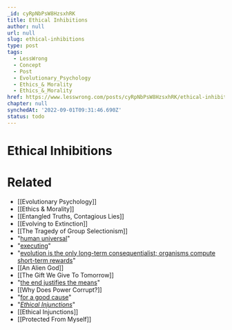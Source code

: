 ```yaml
---
_id: cyRpNbPsW8HzsxhRK
title: Ethical Inhibitions
author: null
url: null
slug: ethical-inhibitions
type: post
tags:
  - LessWrong
  - Concept
  - Post
  - Evolutionary_Psychology
  - Ethics_& Morality
  - Ethics_&_Morality
href: https://www.lesswrong.com/posts/cyRpNbPsW8HzsxhRK/ethical-inhibitions
chapter: null
synchedAt: '2022-09-01T09:31:46.690Z'
status: todo
---
```


# Ethical Inhibitions


# Related

- [[Evolutionary Psychology]]
- [[Ethics & Morality]]
- [[Entangled Truths, Contagious Lies]]
- [[Evolving to Extinction]]
- [[The Tragedy of Group Selectionism]]
- "[human universal](/lw/rl/the_psychological_unity_of_humankind/)"
- "[executing](/lw/l0/adaptationexecuters_not_fitnessmaximizers/)"
- "[evolution is the only long-term consequentialist; organisms compute short-term rewards](/lw/l2/protein_reinforcement_and_dna_consequentialism/)"
- [[An Alien God]]
- [[The Gift We Give To Tomorrow]]
- "[the end justifies the means](/lw/uv/ends_dont_justify_means_among_humans/)"
- [[Why Does Power Corrupt?]]
- "[for a good cause](/lw/uv/ends_dont_justify_means_among_humans/)"
- "[_Ethical Injunctions_](http://wiki.lesswrong.com/wiki/Ethical_injunction#Sequence)"
- [[Ethical Injunctions]]
- [[Protected From Myself]]